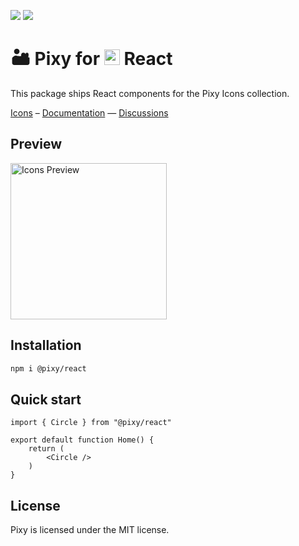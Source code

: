 ![](https://badgers.space/github/license/l0uisgrange/pixy?theme=tailwind)
![](https://badgers.space/npm/version/@pixy/react?theme=tailwind)

# 🏜️ Pixy for <img src="https://lucide.dev/framework-logos/react.svg" alt="React logo" width="25" /> React

This package ships React components for the Pixy Icons collection.

[Icons](https://pixy.grangelouis.ch/icons) – [Documentation](https://pixy.grangelouis.ch) — [Discussions](https://github.com/l0uisgrange/pixy/discussions)

## Preview

<img src="https://github.com/user-attachments/assets/bbf8b4c3-c4b5-4d5c-a641-d036f171fb6e" width="250" alt="Icons Preview" />

## Installation

```sh
npm i @pixy/react
```

## Quick start

```react
import { Circle } from "@pixy/react"

export default function Home() {
    return (
        <Circle />
    )
}
```

## License

Pixy is licensed under the MIT license.